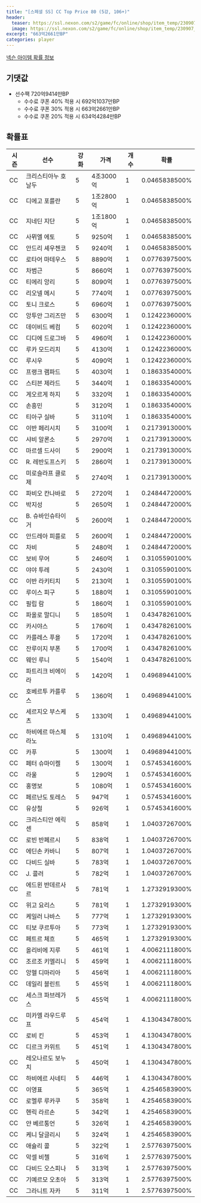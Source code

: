 ```yaml
---
title: "[스페셜 SS] CC Top Price 80 (5강, 106+)"
header:
  teaser: https://ssl.nexon.com/s2/game/fc/online/shop/item_temp/230907_special_b9244v59dhjj15/200233077_s.png
  image: https://ssl.nexon.com/s2/game/fc/online/shop/item_temp/230907_special_b9244v59dhjj15/200233077_s.png
excerpt: "663억2661만BP"
categories: player
---
```

[넥슨 아이템 확률 정보](http://iteminfo.nexon.com/probability/fco?sn=7420)

## 기댓값
- 선수팩 720억9414만BP
  - 수수료 쿠폰 40% 적용 시 692억1037만BP
  - 수수료 쿠폰 30% 적용 시 663억2661만BP
  - 수수료 쿠폰 20% 적용 시 634억4284만BP


## 확률표

|시즌|선수|강화|가격|개수|확률|
|---|---|---|---|---|---|
|CC|크리스티아누 호날두|5|4조3000억|1|0.0465838500%|
|CC|디에고 포를란|5|1조2800억|1|0.0465838500%|
|CC|지네딘 지단|5|1조1800억|1|0.0465838500%|
|CC|사뮈엘 에토|5|9250억|1|0.0465838500%|
|CC|안드리 셰우첸코|5|9240억|1|0.0465838500%|
|CC|로타어 마테우스|5|8890억|1|0.0776397500%|
|CC|차범근|5|8660억|1|0.0776397500%|
|CC|티에리 앙리|5|8090억|1|0.0776397500%|
|CC|리오넬 메시|5|7740억|1|0.0776397500%|
|CC|토니 크로스|5|6960억|1|0.0776397500%|
|CC|앙투안 그리즈만|5|6300억|1|0.1242236000%|
|CC|데이비드 베컴|5|6020억|1|0.1242236000%|
|CC|디디에 드로그바|5|4960억|1|0.1242236000%|
|CC|루카 모드리치|5|4130억|1|0.1242236000%|
|CC|루시우|5|4090억|1|0.1242236000%|
|CC|프랭크 램파드|5|4030억|1|0.1863354000%|
|CC|스티븐 제라드|5|3440억|1|0.1863354000%|
|CC|게오르게 하지|5|3320억|1|0.1863354000%|
|CC|손흥민|5|3120억|1|0.1863354000%|
|CC|티아구 실바|5|3110억|1|0.1863354000%|
|CC|이반 페리시치|5|3100억|1|0.2173913000%|
|CC|샤비 알론소|5|2970억|1|0.2173913000%|
|CC|마르셀 드사이|5|2900억|1|0.2173913000%|
|CC|R. 레반도프스키|5|2860억|1|0.2173913000%|
|CC|미로슬라프 클로제|5|2740억|1|0.2173913000%|
|CC|파비오 칸나바로|5|2720억|1|0.2484472000%|
|CC|박지성|5|2650억|1|0.2484472000%|
|CC|B. 슈바인슈타이거|5|2600억|1|0.2484472000%|
|CC|안드레아 피를로|5|2600억|1|0.2484472000%|
|CC|차비|5|2480억|1|0.2484472000%|
|CC|보비 무어|5|2460억|1|0.3105590100%|
|CC|야야 투레|5|2430억|1|0.3105590100%|
|CC|이반 라키티치|5|2130억|1|0.3105590100%|
|CC|루이스 피구|5|1880억|1|0.3105590100%|
|CC|필립 람|5|1860억|1|0.3105590100%|
|CC|파올로 말디니|5|1850억|1|0.4347826100%|
|CC|카시야스|5|1760억|1|0.4347826100%|
|CC|카를레스 푸욜|5|1720억|1|0.4347826100%|
|CC|잔루이지 부폰|5|1700억|1|0.4347826100%|
|CC|웨인 루니|5|1540억|1|0.4347826100%|
|CC|파트리크 비에이라|5|1420억|1|0.4968944100%|
|CC|호베르투 카를루스|5|1360억|1|0.4968944100%|
|CC|세르지오 부스케츠|5|1330억|1|0.4968944100%|
|CC|하비에르 마스체라노|5|1310억|1|0.4968944100%|
|CC|카푸|5|1300억|1|0.4968944100%|
|CC|페터 슈마이켈|5|1300억|1|0.5745341600%|
|CC|라울|5|1290억|1|0.5745341600%|
|CC|홍명보|5|1080억|1|0.5745341600%|
|CC|페르난도 토레스|5|947억|1|0.5745341600%|
|CC|유상철|5|926억|1|0.5745341600%|
|CC|크리스티안 에릭센|5|858억|1|1.0403726700%|
|CC|로빈 반페르시|5|838억|1|1.0403726700%|
|CC|에딘손 카바니|5|807억|1|1.0403726700%|
|CC|다비드 실바|5|783억|1|1.0403726700%|
|CC|J. 콜러|5|782억|1|1.0403726700%|
|CC|에드윈 반데르사르|5|781억|1|1.2732919300%|
|CC|위고 요리스|5|781억|1|1.2732919300%|
|CC|케일러 나바스|5|777억|1|1.2732919300%|
|CC|티보 쿠르투아|5|773억|1|1.2732919300%|
|CC|페트르 체흐|5|465억|1|1.2732919300%|
|CC|올리비에 지루|5|461억|1|4.0062111800%|
|CC|조르조 키엘리니|5|459억|1|4.0062111800%|
|CC|앙헬 디마리아|5|456억|1|4.0062111800%|
|CC|데일리 블린트|5|455억|1|4.0062111800%|
|CC|세스크 파브레가스|5|455억|1|4.0062111800%|
|CC|미카엘 라우드루프|5|454억|1|4.1304347800%|
|CC|로비 킨|5|453억|1|4.1304347800%|
|CC|디르크 카위트|5|451억|1|4.1304347800%|
|CC|레오나르도 보누치|5|450억|1|4.1304347800%|
|CC|하비에르 사네티|5|446억|1|4.1304347800%|
|CC|이영표|5|365억|1|4.2546583900%|
|CC|로멜루 루카쿠|5|358억|1|4.2546583900%|
|CC|헨릭 라르손|5|342억|1|4.2546583900%|
|CC|얀 베르통언|5|326억|1|4.2546583900%|
|CC|케니 달글리시|5|324억|1|4.2546583900%|
|CC|애슐리 콜|5|322억|1|2.5776397500%|
|CC|악셀 비첼|5|316억|1|2.5776397500%|
|CC|다비드 오스피나|5|313억|1|2.5776397500%|
|CC|기예르모 오초아|5|313억|1|2.5776397500%|
|CC|그라니트 자카|5|311억|1|2.5776397500%|
